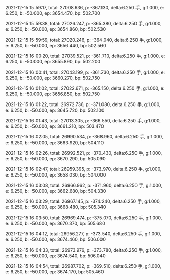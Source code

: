 2021-12-15 15:59:17, total: 27008.636, p: -367.130, delta:6.250 手, g:1.000, e: 6.250, b: -50.000, ep: 3654.470, bp: 502.700

2021-12-15 15:59:38, total: 27026.247, p: -365.380, delta:6.250 手, g:1.000, e: 6.250, b: -50.000, ep: 3654.860, bp: 502.530

2021-12-15 15:59:59, total: 27020.246, p: -364.040, delta:6.250 手, g:1.000, e: 6.250, b: -50.000, ep: 3656.440, bp: 502.560

2021-12-15 16:00:20, total: 27039.521, p: -361.710, delta:6.250 手, g:1.000, e: 6.250, b: -50.000, ep: 3655.890, bp: 502.200

2021-12-15 16:00:41, total: 27043.199, p: -361.730, delta:6.250 手, g:1.000, e: 6.250, b: -50.000, ep: 3660.270, bp: 502.750

2021-12-15 16:01:02, total: 27022.671, p: -365.150, delta:6.250 手, g:1.000, e: 6.250, b: -50.000, ep: 3656.850, bp: 502.750

2021-12-15 16:01:22, total: 26972.736, p: -371.080, delta:6.250 手, g:1.000, e: 6.250, b: -50.000, ep: 3645.720, bp: 502.100

2021-12-15 16:01:43, total: 27013.305, p: -366.550, delta:6.250 手, g:1.000, e: 6.250, b: -50.000, ep: 3661.210, bp: 503.470

2021-12-15 16:02:05, total: 26990.534, p: -368.960, delta:6.250 手, g:1.000, e: 6.250, b: -50.000, ep: 3663.920, bp: 504.110

2021-12-15 16:02:26, total: 26992.521, p: -370.430, delta:6.250 手, g:1.000, e: 6.250, b: -50.000, ep: 3670.290, bp: 505.090

2021-12-15 16:02:47, total: 26959.395, p: -373.970, delta:6.250 手, g:1.000, e: 6.250, b: -50.000, ep: 3658.030, bp: 504.000

2021-12-15 16:03:08, total: 26966.962, p: -371.960, delta:6.250 手, g:1.000, e: 6.250, b: -50.000, ep: 3662.680, bp: 504.330

2021-12-15 16:03:29, total: 26967.145, p: -374.240, delta:6.250 手, g:1.000, e: 6.250, b: -50.000, ep: 3668.480, bp: 505.340

2021-12-15 16:03:50, total: 26969.474, p: -375.070, delta:6.250 手, g:1.000, e: 6.250, b: -50.000, ep: 3670.370, bp: 505.680

2021-12-15 16:04:12, total: 26956.277, p: -373.540, delta:6.250 手, g:1.000, e: 6.250, b: -50.000, ep: 3674.460, bp: 506.000

2021-12-15 16:04:33, total: 26973.976, p: -373.780, delta:6.250 手, g:1.000, e: 6.250, b: -50.000, ep: 3674.540, bp: 506.040

2021-12-15 16:04:54, total: 26987.702, p: -369.510, delta:6.250 手, g:1.000, e: 6.250, b: -50.000, ep: 3674.170, bp: 505.460